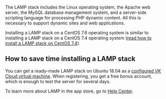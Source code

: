 The LAMP stack includes the Linux operating system, the Apache web server, the MySQL database management system, and a server-side scripting language for processing PHP dynamic content. All this is necessary to support dynamic sites and web applications.

Installing a LAMP stack on a CentOS 7.6 operating system is similar to installing a LAMP stack on a CentOS 7.4 operating system ([read how to install a LAMP stack on CentOS 7.4](/en/additionals/cases/cases-lamp/lamp-cos74)).

## How to save time installing a LAMP stack

You can get a ready-made LAMP stack on Ubuntu 18.04 as a [configured VK Cloud virtual machine](https://mcs.mail.ru/app/services/marketplace/). When registering, you get a free bonus account, which is enough to test the server for several days.

To learn more about LAMP in the app store, go to [Help Center](/en/additionals/mp/mp-apps/mp-lamp-stack).
